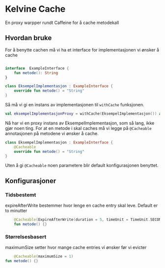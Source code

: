 # Kelvine Cache

En proxy warpper rundt Caffeine for å cache metodekall

## Hvordan bruke

For å benytte cachen må vi ha et interface for implementasjonen vi ønsker å cache
```kotlin

interface  ExampleInterface {
    fun metode(): String
}

class EksempelImplementasjon : ExampleInterface {
    override fun metode() = "String"
}
```

Så må vi gi en instans av implementasjonen til `withCache` funksjonen.

```kotlin
val eksempelImplementasjonProxy = withCache(EksempelImplementasjon()) as ExampleInterface
```

Nå har vi en proxy instans av EksempelImplementasjon, som så lang, ikke gjør noen ting. For at en metode i skal caches må vi legge på `@Cacheable` annotasjonen på metodene vi ønsker å cache.

``` kotlin
class EksempelImplementasjon : ExampleInterface {
    @Cacheable
    override fun metode() = "String"
}
```

Uten å gi `@Cacheable` noen parametere blir default konfigurasjonen benyttet.

## Konfigurasjoner

### Tidsbestemt 

expireAfterWrite bestemmer hvor lenge en cache entry skal leve. Default er to minutter

```kotlin
    @Cacheable(ExpireAfterWrite(duration = 5, timeUnit = TimeUnit.SECONDS))
    fun metode() {}
```

### Størrelsesbasert 

maximumSize setter hvor mange cache entries vi ønsker før vi evicter

```kotlin
    @Cacheable(maximumSize = 1)
fun metode() {}
```